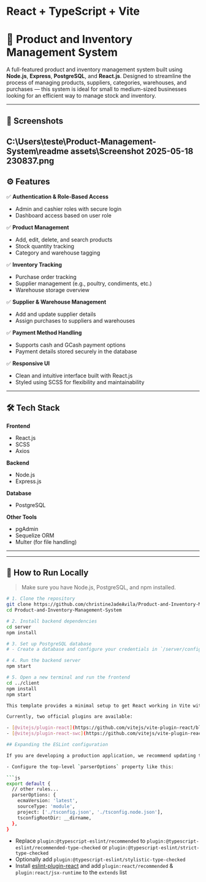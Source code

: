 # React + TypeScript + Vite

# 🛒 Product and Inventory Management System

A full-featured product and inventory management system built using **Node.js**, **Express**, **PostgreSQL**, and **React.js**. Designed to streamline the process of managing products, suppliers, categories, warehouses, and purchases — this system is ideal for small to medium-sized businesses looking for an efficient way to manage stock and inventory.

---

## 📸 Screenshots
C:\Users\teste\Product-Management-System\readme assets\Screenshot 2025-05-18 230837.png
---

## ⚙️ Features

✅ **Authentication & Role-Based Access**  
- Admin and cashier roles with secure login  
- Dashboard access based on user role  

✅ **Product Management**  
- Add, edit, delete, and search products  
- Stock quantity tracking  
- Category and warehouse tagging  

✅ **Inventory Tracking**  
- Purchase order tracking  
- Supplier management (e.g., poultry, condiments, etc.)  
- Warehouse storage overview  

✅ **Supplier & Warehouse Management**  
- Add and update supplier details  
- Assign purchases to suppliers and warehouses  

✅ **Payment Method Handling**  
- Supports cash and GCash payment options  
- Payment details stored securely in the database  

✅ **Responsive UI**  
- Clean and intuitive interface built with React.js  
- Styled using SCSS for flexibility and maintainability  

---

## 🛠 Tech Stack

**Frontend**  
- React.js  
- SCSS  
- Axios  

**Backend**  
- Node.js  
- Express.js  

**Database**  
- PostgreSQL  

**Other Tools**  
- pgAdmin  
- Sequelize ORM  
- Multer (for file handling)  

---


---

## 🚀 How to Run Locally

> Make sure you have Node.js, PostgreSQL, and npm installed.

```bash
# 1. Clone the repository
git clone https://github.com/christineJadeAvila/Product-and-Inventory-Management-System.git
cd Product-and-Inventory-Management-System

# 2. Install backend dependencies
cd server
npm install

# 3. Set up PostgreSQL database
# - Create a database and configure your credentials in `/server/config/db.js` or `.env`

# 4. Run the backend server
npm start

# 5. Open a new terminal and run the frontend
cd ../client
npm install
npm start

This template provides a minimal setup to get React working in Vite with HMR and some ESLint rules.

Currently, two official plugins are available:

- [@vitejs/plugin-react](https://github.com/vitejs/vite-plugin-react/blob/main/packages/plugin-react/README.md) uses [Babel](https://babeljs.io/) for Fast Refresh
- [@vitejs/plugin-react-swc](https://github.com/vitejs/vite-plugin-react-swc) uses [SWC](https://swc.rs/) for Fast Refresh

## Expanding the ESLint configuration

If you are developing a production application, we recommend updating the configuration to enable type aware lint rules:

- Configure the top-level `parserOptions` property like this:

```js
export default {
  // other rules...
  parserOptions: {
    ecmaVersion: 'latest',
    sourceType: 'module',
    project: ['./tsconfig.json', './tsconfig.node.json'],
    tsconfigRootDir: __dirname,
  },
}
```

- Replace `plugin:@typescript-eslint/recommended` to `plugin:@typescript-eslint/recommended-type-checked` or `plugin:@typescript-eslint/strict-type-checked`
- Optionally add `plugin:@typescript-eslint/stylistic-type-checked`
- Install [eslint-plugin-react](https://github.com/jsx-eslint/eslint-plugin-react) and add `plugin:react/recommended` & `plugin:react/jsx-runtime` to the `extends` list
